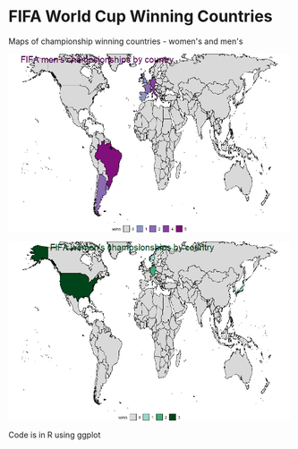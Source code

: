 # FIFA World Cup Winning Countries

Maps of championship winning countries - women's and men's 

![](https://github.com/jrwalker-projects/fifa/blob/master/fifamap.png)

![](https://github.com/jrwalker-projects/fifa/blob/master/fifa_womens.png)

Code is in R using ggplot
